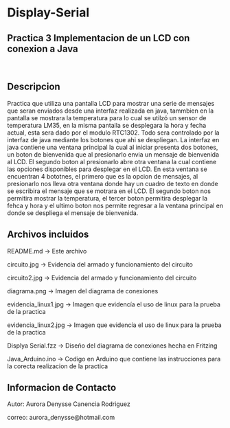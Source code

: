 # Display-Serial
<h2>Practica 3 Implementacion de un LCD con conexion a Java</h2>
<br>
<h2>Descripcion</h2>
 Practica que utiliza una pantalla LCD para mostrar una serie de mensajes
 que seran enviados desde una interfaz realizada en java, tammbien en la pantalla 
 se mostrara la temperatura para lo cual se utilzó un sensor de temperatura LM35, 
 en la misma pantalla se desplegara la hora y fecha actual, esta sera dado por el 
 modulo RTC1302. Todo sera controlado por la interfaz de java mediante los botones 
 que ahi se despliegan. 
 La interfaz en java contiene una ventana principal la cual al iniciar presenta dos botones, 
 un boton de bienvenida que al presionarlo envia un mensaje de bienvenida al LCD. 
 El segundo boton al presionarlo abre otra ventana la cual contiene las opciones 
 disponibles para desplegar en el LCD. En esta ventana se encuentran 4 bototnes, 
 el primero que es la opcion de mensajes, al presionarlo nos lleva otra ventana 
 donde hay un cuadro de texto en donde se escribira el mensaje que se motrara en 
 el LCD. El segundo boton nos permitira mostrar la temperatura, el tercer boton 
 permitira desplegar la fehca y hora y el ultimo boton nos permite regresar a la 
 ventana principal en donde se despliega el mensaje de bienvenida. 
 
<h2>Archivos incluidos</h2>
   <p> README.md           ->  Este archivo</p>
   <p>circuito.jpg         ->  Evidencia del armado y funcionamiento del circuito</p>
   <p>circuito2.jpg        ->  Evidencia del armado y funcionamiento del circuito</p>
   <p>diagrama.png         ->  Imagen del diagrama de conexiones</p>
   <p>evidencia_linux1.jpg ->  Imagen que evidencía el uso de linux para la prueba de la practica</p>
   <p>evidencia_linux2.jpg ->  Imagen que evidencía el uso de linux para la prueba de la practica</p>
   <p>Displya Serial.fzz   ->  Diseño del diagrama de conexiones hecha en Fritzing</p>
   <p>Java_Arduino.ino     ->  Codigo en Arduino que contiene las instrucciones
                               para la corecta realizacion de la practica</p>

<h2>Informacion de Contacto</h2>
<p>Autor: Aurora Denysse Canencia Rodriguez</p>
<p>correo: aurora_denysse@hotmail.com</p>
